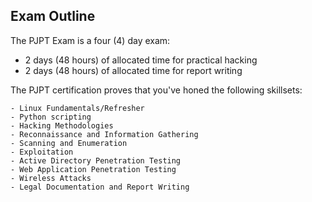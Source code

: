 ## Exam Outline
The PJPT Exam is a four (4) day exam:
- 2 days (48 hours) of allocated time for practical hacking
- 2 days (48 hours) of allocated time for report writing

The PJPT certification proves that you've honed the following skillsets:
```
- Linux Fundamentals/Refresher
- Python scripting
- Hacking Methodologies
- Reconnaissance and Information Gathering
- Scanning and Enumeration
- Exploitation
- Active Directory Penetration Testing
- Web Application Penetration Testing
- Wireless Attacks
- Legal Documentation and Report Writing
```
